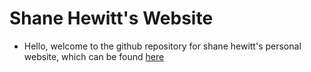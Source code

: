 # Shane Hewitt's Website
- Hello, welcome to the github repository for shane hewitt's personal website, which can be found [here](shanechewitt.me)